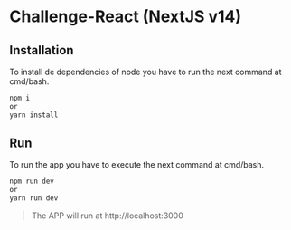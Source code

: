 # Challenge-React (NextJS v14)

## Installation

To install de dependencies of node you have to run the next command at cmd/bash.

```cmd
npm i
or
yarn install
```

## Run

To run the app you have to execute the next command at cmd/bash.

```cmd
npm run dev
or
yarn run dev
```

> The APP will run at http://localhost:3000
